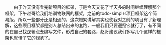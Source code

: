 &emsp;&emsp;由于昨天没有看完新项目的框架，于是今天又花了半天多的时间继续理解那个框架，下午赵哥给我们培训物联网的框架，之前的todo-simpler项目框架这个简易版，所以一些部分还是相通的，这次框架讲解其实也使我对之前的项目有了新理解，这些项目框架都是别人总结出来的套路，一般我们只要遵照它就行了，有不同的在自己找逻辑点去编写文件，形成自己的套路，赵哥建议我们多写几个这样的框架也就懂了它的规范了。